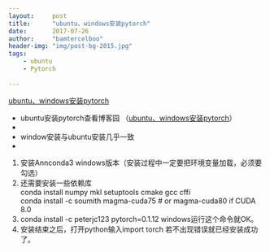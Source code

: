 ```yaml
---
layout:     post
title:      "ubuntu、windows安装pytorch"
date:       2017-07-26
author:     "bamtercelboo"
header-img: "img/post-bg-2015.jpg"
tags:
    - ubuntu
    - Pytorch
 
---
```


> <div>
  <a href="http://www.cnblogs.com/bamtercelboo/p/7074366.html">ubuntu、windows安装pytorch</a></div>


-  ubuntu安装pytorch查看博客园   （<a href="http://www.cnblogs.com/bamtercelboo/p/7074366.html">ubuntu、windows安装pytorch</a>）
-  
-  window安装与ubuntu安装几乎一致
-  
1. 安装Annconda3 windows版本（安装过程中一定要把环境变量加载，必须要勾选）
2. 还需要安装一些依赖库
   <br>conda install numpy mkl setuptools cmake gcc cffi 
   <br>conda install -c soumith magma-cuda75      # or magma-cuda80 if CUDA 8.0
3. conda install -c peterjc123 pytorch=0.1.12     windows运行这个命令就OK。
4. 安装结束之后，打开python输入import torch 若不出现错误就已经安装成功了。


